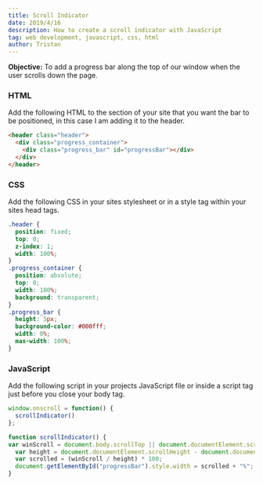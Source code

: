 ```yaml
---
title: Scroll Indicator
date: 2019/4/16
description: How to create a scroll indicator with JavaScript
tag: web development, javascript, css, html
author: Tristan
---
```


**Objective:** To add a progress bar along the top of our window when the user scrolls down the page.

### HTML

Add the following HTML to the section of your site that you want the bar to be positioned, in this case I am adding it to the header.

```html
<header class="header">
  <div class="progress_container">
    <div class="progress_bar" id="progressBar"></div>
  </div>  
</header>
```

### CSS

Add the following CSS in your sites stylesheet or in a style tag within your sites head tags.

```css
.header {
  position: fixed;
  top: 0;
  z-index: 1;
  width: 100%;
}
.progress_container {
  position: absolute;
  top: 0;
  width: 100%;
  background: transparent;
}
.progress_bar {
  height: 5px;
  background-color: #000fff;
  width: 0%;
  max-width: 100%;
}
```

### JavaScript

Add the following script in your projects JavaScript file or inside a script tag just before you close your body tag.

```javascript
window.onscroll = function() {
  scrollIndicator()
};

function scrollIndicator() {
var winScroll = document.body.scrollTop || document.documentElement.scrollTop;
  var height = document.documentElement.scrollHeight - document.documentElement.clientHeight;
  var scrolled = (winScroll / height) * 100;
  document.getElementById("progressBar").style.width = scrolled + "%";
}
```